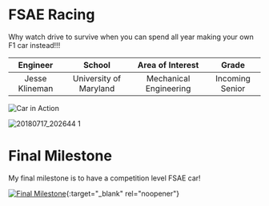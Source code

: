 ﻿# FSAE Racing
 
Why watch drive to survive when you can spend all year making your own F1 car instead!!!

| **Engineer** | **School** | **Area of Interest** | **Grade** |
|:--:|:--:|:--:|:--:|
| Jesse Klineman | University of Maryland | Mechanical Engineering | Incoming Senior

![Car in Action](https://media.giphy.com/media/Z9D7qnRG7xEgy2TWsP/giphy.gif)

![20180717_202644 1](https://user-images.githubusercontent.com/56967237/122592849-d5de7400-d032-11eb-8d99-d1956a7397fe.jpg)


  
# Final Milestone
My final milestone is to have a competition level FSAE car!

[![Final Milestone](https://res.cloudinary.com/marcomontalbano/image/upload/v1623446497/video_to_markdown/images/youtube--gC7nPNMq_IM-c05b58ac6eb4c4700831b2b3070cd403.jpg)](https://www.youtube.com/watch?v=gC7nPNMq_IM "Final Milestone"){:target="_blank" rel="noopener"}

